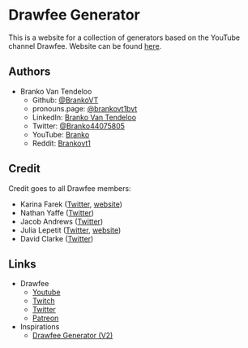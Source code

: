 
# Drawfee Generator

This is a website for a collection of generators based on the YouTube channel Drawfee. Website can be found [here](https://drawfee-generator.netlify.app/).


## Authors

- Branko Van Tendeloo
    - Github: [@BrankoVT](https://github.com/BrankoVT)
    - pronouns.page: [@brankovt1bvt](https://pronouns.page/@brankovt1bvt)
    - LinkedIn: [Branko Van Tendeloo](https://www.linkedin.com/in/branko-van-tendeloo/)
    - Twitter: [@Branko44075805](https://twitter.com/Branko44075805)
    - YouTube: [Branko](https://www.youtube.com/channel/UCZ4P5SXFYR6MQgQaNmGtxaw)
    - Reddit: [Brankovt1](https://www.reddit.com/user/Brankovt1)

## Credit
Credit goes to all Drawfee members:
- Karina Farek ([Twitter](https://twitter.com/dilfosaur), [website](http://www.karinafarek.com/))
- Nathan Yaffe ([Twitter](https://twitter.com/AtNathanYaffe))
- Jacob Andrews ([Twitter](https://twitter.com/floabcomic))
- Julia Lepetit ([Twitter](https://twitter.com/julialepetit), [website](https://www.julialepetit.com/))
- David Clarke ([Twitter](https://twitter.com/DavidClarkie))




## Links
- Drawfee
    - [Youtube](https://www.youtube.com/@Drawfee)
    - [Twitch](https://www.twitch.tv/drawfeeshow)
    - [Twitter](https://twitter.com/DrawfeeShow)
    - [Patreon](https://www.patreon.com/drawfee)
- Inspirations
    - [Drawfee Generator (V2)](https://drawfee-generator.com/)
